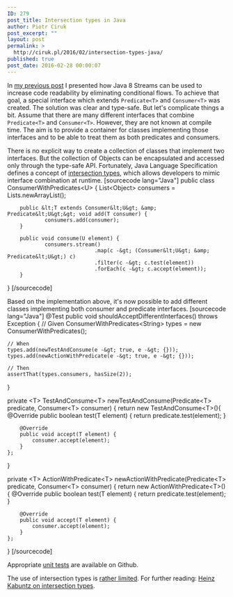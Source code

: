 ```yaml
---
ID: 279
post_title: Intersection types in Java
author: Piotr Ciruk
post_excerpt: ""
layout: post
permalink: >
  http://ciruk.pl/2016/02/intersection-types-java/
published: true
post_date: 2016-02-28 00:00:07
---
```

In <a href="http://blog.ciruk.pl/2016/01/getting-rid-of-switch/" target="_blank">my previous post</a> I presented how Java 8 Streams can be used to increase code readability by eliminating conditional flows. To achieve that goal, a special interface which extends <code>Predicate&lt;T&gt;</code> and <code>Consumer&lt;T&gt;</code> was created.
The solution was clear and type-safe. But let's complicate things a bit. Assume that there are many different interfaces that combine <code>Predicate&lt;T&gt;</code> and <code>Consumer&lt;T&gt;</code>. However, they are not known at compile time. The aim is to provide a container for classes implementing those interfaces and to be able to treat them as both predicates and consumers.

There is no explicit way to create a collection of classes that implement two interfaces. But the collection of Objects can be encapsulated and accessed only through the type-safe API. Fortunately, Java Language Specification defines a concept of <a href="https://docs.oracle.com/javase/specs/jls/se7/html/jls-4.html#jls-4.9" target="_blank">intersection types</a>, which allows developers to mimic interface combination at runtime.
[sourcecode lang="Java"]
public class ConsumerWithPredicates&lt;U&gt; {
        List&lt;Object&gt; consumers = Lists.newArrayList();

        public &lt;T extends Consumer&lt;U&gt; &amp; Predicate&lt;U&gt;&gt; void add(T consumer) {
                consumers.add(consumer);
        }

        public void consume(U element) {
                consumers.stream()
                                .map(c -&gt; (Consumer&lt;U&gt; &amp; Predicate&lt;U&gt;) c)
                                .filter(c -&gt; c.test(element))
                                .forEach(c -&gt; c.accept(element));
        }
}
[/sourcecode]

Based on the implementation above, it's now possible to add different classes implementing both consumer and predicate interfaces. 
[sourcecode lang="Java"]
@Test
public void shouldAcceptDifferentInterfaces() throws Exception {
	// Given
	ConsumerWithPredicates&lt;String&gt; types = new ConsumerWithPredicates();

	// When
	types.add(newTestAndConsume(e -&gt; true, e -&gt; {}));
	types.add(newActionWithPredicate(e -&gt; true, e -&gt; {}));

	// Then
	assertThat(types.consumers, hasSize(2));
}

private &lt;T&gt; TestAndConsume&lt;T&gt; newTestAndConsume(Predicate&lt;T&gt; predicate, Consumer&lt;T&gt; consumer) {
	return new TestAndConsume&lt;T&gt;(){
		@Override
		public boolean test(T element) {
			return predicate.test(element);
		}

		@Override
		public void accept(T element) {
			consumer.accept(element);
		}
	};
}

private &lt;T&gt; ActionWithPredicate&lt;T&gt; newActionWithPredicate(Predicate&lt;T&gt; predicate, Consumer&lt;T&gt; consumer) {
	return new ActionWithPredicate&lt;T&gt;(){
		@Override
		public boolean test(T element) {
			return predicate.test(element);
		}

		@Override
		public void accept(T element) {
			consumer.accept(element);
		}
	};
}
[/sourcecode]

Appropriate <a href="https://github.com/cpiotr/blog/blob/master/blog-code/src/test/java/pl/ciruk/blog/noswitch/ConsumerWithPredicatesTest.java" target="_blank">unit tests</a> are available on Github.

The use of intersection types is <a href="https://www.reddit.com/r/programming/comments/1fr8fv/little_known_java_feature_joint_union_in_type/" target="_blank">rather limited</a>. For further reading: <a href="http://www.javaspecialists.eu/archive/Issue233.html" target="_blank">Heinz Kabuntz on intersection types</a>.